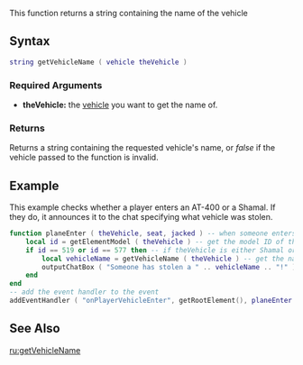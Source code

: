 This function returns a string containing the name of the vehicle

Syntax
------

``` lua
string getVehicleName ( vehicle theVehicle )             
```

### Required Arguments

-   **theVehicle:** the [vehicle](/vehicle.md "wikilink") you want to get the name of.

### Returns

Returns a string containing the requested vehicle's name, or *false* if the vehicle passed to the function is invalid.

Example
-------

This example checks whether a player enters an AT-400 or a Shamal. If they do, it announces it to the chat specifying what vehicle was stolen.

``` lua
function planeEnter ( theVehicle, seat, jacked ) -- when someone enters a vehicle
    local id = getElementModel ( theVehicle ) -- get the model ID of the vehicle
    if id == 519 or id == 577 then -- if theVehicle is either Shamal or AT-400
        local vehicleName = getVehicleName ( theVehicle ) -- get the name of theVehicle
        outputChatBox ( "Someone has stolen a " .. vehicleName .. "!" ) -- announce that someone has stolen the plane
    end
end
-- add the event handler to the event
addEventHandler ( "onPlayerVehicleEnter", getRootElement(), planeEnter )
```

See Also
--------

[ru:getVehicleName](/ru:getVehicleName.md "wikilink")
